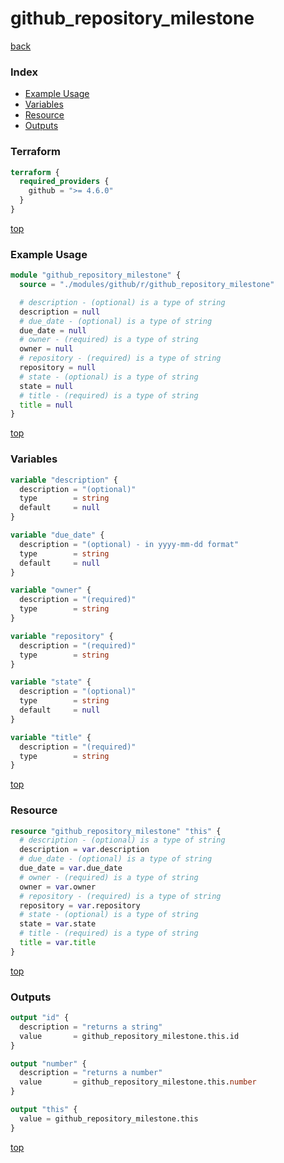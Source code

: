 # github_repository_milestone

[back](../github.md)

### Index

- [Example Usage](#example-usage)
- [Variables](#variables)
- [Resource](#resource)
- [Outputs](#outputs)

### Terraform

```terraform
terraform {
  required_providers {
    github = ">= 4.6.0"
  }
}
```

[top](#index)

### Example Usage

```terraform
module "github_repository_milestone" {
  source = "./modules/github/r/github_repository_milestone"

  # description - (optional) is a type of string
  description = null
  # due_date - (optional) is a type of string
  due_date = null
  # owner - (required) is a type of string
  owner = null
  # repository - (required) is a type of string
  repository = null
  # state - (optional) is a type of string
  state = null
  # title - (required) is a type of string
  title = null
}
```

[top](#index)

### Variables

```terraform
variable "description" {
  description = "(optional)"
  type        = string
  default     = null
}

variable "due_date" {
  description = "(optional) - in yyyy-mm-dd format"
  type        = string
  default     = null
}

variable "owner" {
  description = "(required)"
  type        = string
}

variable "repository" {
  description = "(required)"
  type        = string
}

variable "state" {
  description = "(optional)"
  type        = string
  default     = null
}

variable "title" {
  description = "(required)"
  type        = string
}
```

[top](#index)

### Resource

```terraform
resource "github_repository_milestone" "this" {
  # description - (optional) is a type of string
  description = var.description
  # due_date - (optional) is a type of string
  due_date = var.due_date
  # owner - (required) is a type of string
  owner = var.owner
  # repository - (required) is a type of string
  repository = var.repository
  # state - (optional) is a type of string
  state = var.state
  # title - (required) is a type of string
  title = var.title
}
```

[top](#index)

### Outputs

```terraform
output "id" {
  description = "returns a string"
  value       = github_repository_milestone.this.id
}

output "number" {
  description = "returns a number"
  value       = github_repository_milestone.this.number
}

output "this" {
  value = github_repository_milestone.this
}
```

[top](#index)